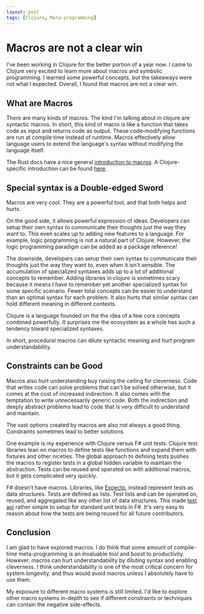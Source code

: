 ```yaml
---
layout: post
tags: [Clojure, Meta-programming]
---
```


# Macros are not a clear win

I've been working in Clojure for the better portion of a year now. I came to Clojure very excited to learn more about macros and symbolic programming.
I learned some powerful concepts, but the takeaways were not what I expected. Overall, I found that macros are not a clear win.

## What are Macros

There are many kinds of macros. The kind I'm talking about in clojure are syntactic macros. In short, this kind of macro is like a function that takes code as input and returns code as output. These code-modifying functions are run at compile time instead of runtime. Macros effectively allow language users to extend the language's syntax without modifying the language itself.

The Rust docs have a nice general [introduction to macros](https://doc.rust-lang.org/stable/book/ch19-06-macros.html). A Clojure-specific introduction can be found [here](http://clojure-doc.org/articles/language/macros.html).

## Special syntax is a Double-edged Sword

Macros are very cool. They are a powerful tool, and that both helps and hurts.

On the good side, it allows powerful expression of ideas. Developers can setup their own syntax to communicate their thoughts just the way they want to. This even scales up to adding new features to a language. For example, logic programming is not a natural part of Clojure. However, the logic programming paradigm can be added as a package reference!

The downside, developers can setup their own syntax to communicate their thoughts just the way they want to, even when it isn't sensible. The accumulation of specialized syntaxes adds up to a lot of additional concepts to remember. Adding libraries in clojure is sometimes scary because it means I have to remember yet another specialized syntax for some specific scenario.  Fewer total concepts can be easier to understand than an optimal syntax for each problem. It also hurts that similar syntax can hold different meaning in different contexts.

Clojure is a language founded on the the idea of a few core concepts combined powerfully. It surprises me the ecosystem as a whole has such a tendency toward specialized syntaxes.

In short, procedural macros can dilute syntactic meaning and hurt program understandability.


## Constraints can be Good

Macros also hurt understanding buy raising the ceiling for cleverness. Code that writes code can solve problems that can't be solved otherwise, but it comes at the cost of increased indirection. It also comes with the temptation to write unnecessarily generic code. Both the indirection and deeply abstract problems lead to code that is very difficult to understand and maintain.

The vast options created by macros are also not always a good thing. Constraints sometimes lead to better solutions.

One example is my experience with Clojure versus F# unit tests. Clojure test libraries lean on macros to define tests like functions and expand them with fixtures and other niceties. The global approach to defining tests pushes the macros to register tests in a global hidden variable to maintain the abstraction. Tests can be reused and operated on with additional macros, but it gets complicated very quickly.

F# doesn't have macros. Libraries, like [Expecto](https://github.com/haf/expecto), instead represent tests as data structures. Tests are defined as lists. Test lists and can be operated on, reused, and aggregated like any other list of data structures. This made [test api](TODO) rather simple to setup for standard unit tests in F#. It's very easy to reason about how the tests are being reused for all future contributors.

## Conclusion

I am glad to have explored macros. I do think that some amount of compile-time meta-programming is an invaluable tool and boost to productivity. However, macros can hurt understandability by diluting syntax and enabling cleverness. I think understandability is one of the most critical concern for system longevity, and thus would avoid macros unless I absolutely have to use them.

My exposure to different macro systems is still limited. I'd like to explore other macro systems in-depth to see if different constraints or techniques can contain the negative side-effects.
